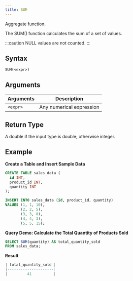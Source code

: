 ```yaml
---
title: SUM
---
```


Aggregate function.

The SUM() function calculates the sum of a set of values.

:::caution
NULL values are not counted.
:::

## Syntax

```
SUM(<expr>)
```

## Arguments

| Arguments | Description              |
|-----------|--------------------------|
| `<expr>`  | Any numerical expression |

## Return Type

A double if the input type is double, otherwise integer.

## Example

**Create a Table and Insert Sample Data**
```sql
CREATE TABLE sales_data (
  id INT,
  product_id INT,
  quantity INT
);

INSERT INTO sales_data (id, product_id, quantity)
VALUES (1, 1, 10),
       (2, 2, 5),
       (3, 3, 8),
       (4, 4, 3),
       (5, 5, 15);
```

**Query Demo: Calculate the Total Quantity of Products Sold**
```sql
SELECT SUM(quantity) AS total_quantity_sold
FROM sales_data;
```

**Result**
```sql
| total_quantity_sold |
|---------------------|
|         41          |
```
